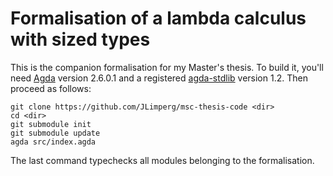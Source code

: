 # Formalisation of a lambda calculus with sized types

This is the companion formalisation for my Master's thesis. To build it, you'll
need [Agda](https://agda.readthedocs.io/en/v2.6.0.1/) version 2.6.0.1 and a
registered [agda-stdlib](https://github.com/agda/agda-stdlib) version 1.2. Then
proceed as follows:

```
git clone https://github.com/JLimperg/msc-thesis-code <dir>
cd <dir>
git submodule init
git submodule update
agda src/index.agda
```

The last command typechecks all modules belonging to the formalisation.
